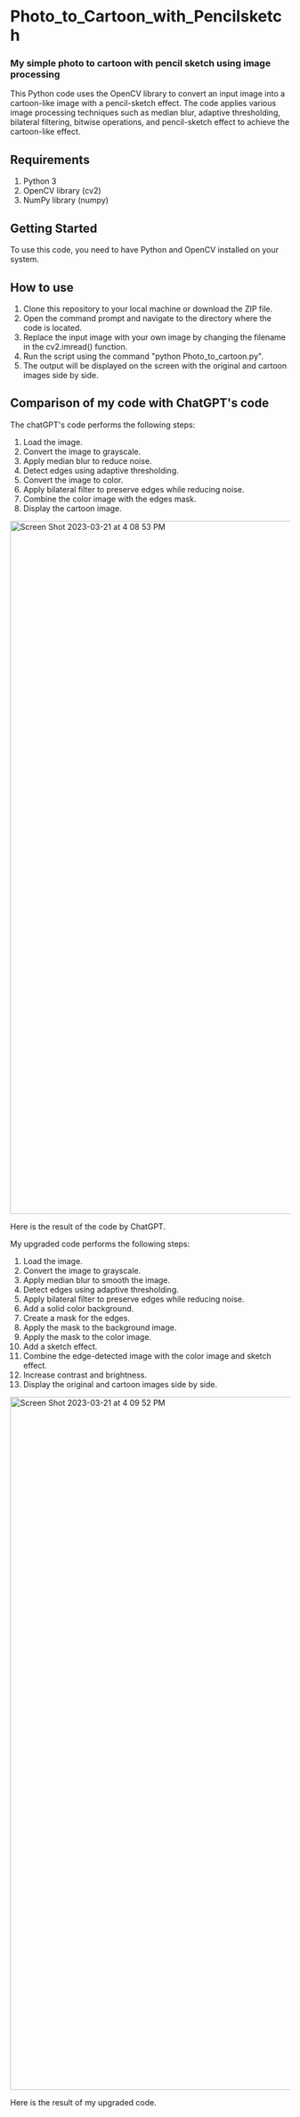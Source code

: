 # Photo_to_Cartoon_with_Pencilsketch
### My simple photo to cartoon with pencil sketch using image processing

This Python code uses the OpenCV library to convert an input image into a cartoon-like image with a pencil-sketch effect. The code applies various image processing techniques such as median blur, adaptive thresholding, bilateral filtering, bitwise operations, and pencil-sketch effect to achieve the cartoon-like effect.

## Requirements

1.  Python 3
2.  OpenCV library (cv2)
3.  NumPy library (numpy)

## Getting Started

To use this code, you need to have Python and OpenCV installed on your system.

## How to use

1.  Clone this repository to your local machine or download the ZIP file.
2.  Open the command prompt and navigate to the directory where the code is located.
3.  Replace the input image with your own image by changing the filename in the cv2.imread() function.
4.  Run the script using the command "python Photo_to_cartoon.py".
5.  The output will be displayed on the screen with the original and cartoon images side by side.

## Comparison of my code with ChatGPT's code

The chatGPT's code performs the following steps:
1.  Load the image.
2.  Convert the image to grayscale.
3.  Apply median blur to reduce noise.
4.  Detect edges using adaptive thresholding.
5.  Convert the image to color.
6.  Apply bilateral filter to preserve edges while reducing noise.
7.  Combine the color image with the edges mask.
8.  Display the cartoon image.

<img width="1243" alt="Screen Shot 2023-03-21 at 4 08 53 PM" src="https://user-images.githubusercontent.com/126442096/226538899-dd69a2b6-113c-446e-8c08-d5b86b7a7170.png">

Here is the result of the code by ChatGPT.

My upgraded code performs the following steps:
1.  Load the image.
2.  Convert the image to grayscale.
3.  Apply median blur to smooth the image.
4.  Detect edges using adaptive thresholding.
5.  Apply bilateral filter to preserve edges while reducing noise.
6.  Add a solid color background.
7.  Create a mask for the edges.
8.  Apply the mask to the background image.
9.  Apply the mask to the color image.
10. Add a sketch effect.
11. Combine the edge-detected image with the color image and sketch effect.
12. Increase contrast and brightness.
13. Display the original and cartoon images side by side.
<img width="1243" alt="Screen Shot 2023-03-21 at 4 09 52 PM" src="https://user-images.githubusercontent.com/126442096/226539027-c3573296-dc03-43dd-b7d3-f1cf8eb44254.png">

Here is the result of my upgraded code.

